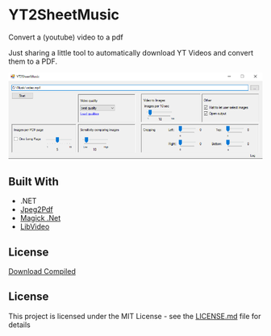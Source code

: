 # YT2SheetMusic
Convert a (youtube) video to a pdf

Just sharing a little tool to automatically download YT Videos and convert them to a PDF.

![sample image](https://raw.githubusercontent.com/Beat2er/YT2SheetMusic/master/sample.png)

## Built With

* .NET
* [Jpeg2Pdf](https://sourceforge.net/projects/jpeg2pdf/)
* [Magick .Net](https://github.com/dlemstra/Magick.NET)
* [LibVideo](https://github.com/i3arnon/libvideo)

## License

[Download Compiled](https://raw.github.com/Beat2er/YT2SheetMusic/blob/master/compiled/Opener.zip)

## License

This project is licensed under the MIT License - see the [LICENSE.md](LICENSE.md) file for details